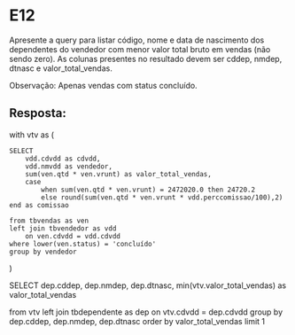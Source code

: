 # E12
Apresente a query para listar código, nome e data de nascimento dos dependentes do vendedor com menor valor total bruto em vendas (não sendo zero). As colunas presentes no resultado devem ser cddep, nmdep, dtnasc e valor_total_vendas.

Observação: Apenas vendas com status concluído.

## Resposta:
with vtv as (

	SELECT
		vdd.cdvdd as cdvdd,
		vdd.nmvdd as vendedor,
		sum(ven.qtd * ven.vrunt) as valor_total_vendas,
		case
			when sum(ven.qtd * ven.vrunt) = 2472020.0 then 24720.2
			else round(sum(ven.qtd * ven.vrunt * vdd.perccomissao/100),2) end as comissao

	from tbvendas as ven
	left join tbvendedor as vdd
		on ven.cdvdd = vdd.cdvdd
	where lower(ven.status) = 'concluído'
	group by vendedor

)


SELECT
	dep.cddep,
	dep.nmdep,
	dep.dtnasc,
	min(vtv.valor_total_vendas) as valor_total_vendas

from vtv
left join tbdependente as dep
	on vtv.cdvdd = dep.cdvdd
group by dep.cddep, dep.nmdep, dep.dtnasc
order by valor_total_vendas
limit 1